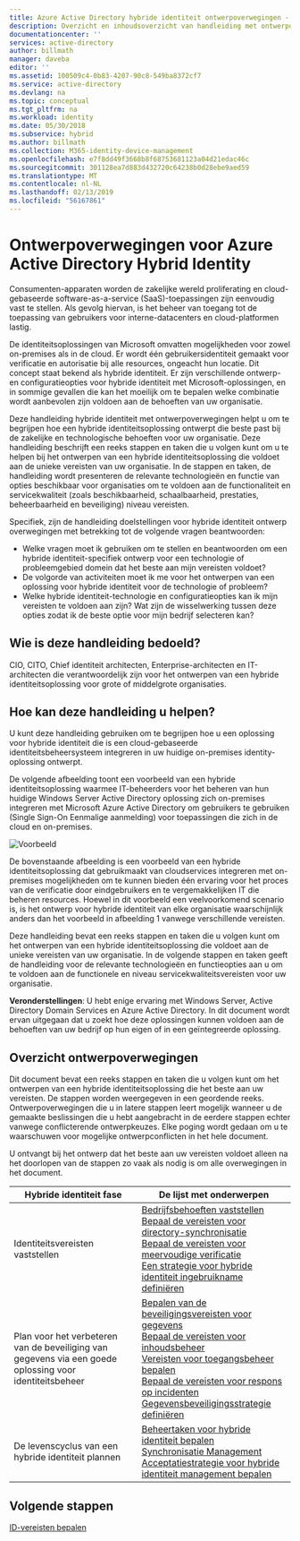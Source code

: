 ```yaml
---
title: Azure Active Directory hybride identiteit ontwerpoverwegingen - overzicht | Microsoft Docs
description: Overzicht en inhoudsoverzicht van handleiding met ontwerpoverwegingen voor hybride identiteit
documentationcenter: ''
services: active-directory
author: billmath
manager: daveba
editor: ''
ms.assetid: 100509c4-0b83-4207-90c8-549ba8372cf7
ms.service: active-directory
ms.devlang: na
ms.topic: conceptual
ms.tgt_pltfrm: na
ms.workload: identity
ms.date: 05/30/2018
ms.subservice: hybrid
ms.author: billmath
ms.collection: M365-identity-device-management
ms.openlocfilehash: e7f8dd49f3668b8f68753681123a04d21edac46c
ms.sourcegitcommit: 301128ea7d883d432720c64238b0d28ebe9aed59
ms.translationtype: MT
ms.contentlocale: nl-NL
ms.lasthandoff: 02/13/2019
ms.locfileid: "56167861"
---
```

# <a name="azure-active-directory-hybrid-identity-design-considerations"></a>Ontwerpoverwegingen voor Azure Active Directory Hybrid Identity
Consumenten-apparaten worden de zakelijke wereld proliferating en cloud-gebaseerde software-as-a-service (SaaS)-toepassingen zijn eenvoudig vast te stellen. Als gevolg hiervan, is het beheer van toegang tot de toepassing van gebruikers voor interne-datacenters en cloud-platformen lastig.  

De identiteitsoplossingen van Microsoft omvatten mogelijkheden voor zowel on-premises als in de cloud. Er wordt één gebruikersidentiteit gemaakt voor verificatie en autorisatie bij alle resources, ongeacht hun locatie. Dit concept staat bekend als hybride identiteit. Er zijn verschillende ontwerp- en configuratieopties voor hybride identiteit met Microsoft-oplossingen, en in sommige gevallen die kan het moeilijk om te bepalen welke combinatie wordt aanbevolen zijn voldoen aan de behoeften van uw organisatie. 

Deze handleiding hybride identiteit met ontwerpoverwegingen helpt u om te begrijpen hoe een hybride identiteitsoplossing ontwerpt die beste past bij de zakelijke en technologische behoeften voor uw organisatie.  Deze handleiding beschrijft een reeks stappen en taken die u volgen kunt om u te helpen bij het ontwerpen van een hybride identiteitsoplossing die voldoet aan de unieke vereisten van uw organisatie. In de stappen en taken, de handleiding wordt presenteren de relevante technologieën en functie van opties beschikbaar voor organisaties om te voldoen aan de functionaliteit en servicekwaliteit (zoals beschikbaarheid, schaalbaarheid, prestaties, beheerbaarheid en beveiliging) niveau vereisten. 

Specifiek, zijn de handleiding doelstellingen voor hybride identiteit ontwerp overwegingen met betrekking tot de volgende vragen beantwoorden: 

* Welke vragen moet ik gebruiken om te stellen en beantwoorden om een hybride identiteit-specifiek ontwerp voor een technologie of probleemgebied domein dat het beste aan mijn vereisten voldoet?
* De volgorde van activiteiten moet ik me voor het ontwerpen van een oplossing voor hybride identiteit voor de technologie of probleem? 
* Welke hybride identiteit-technologie en configuratieopties kan ik mijn vereisten te voldoen aan zijn? Wat zijn de wisselwerking tussen deze opties zodat ik de beste optie voor mijn bedrijf selecteren kan?

## <a name="who-is-this-guide-intended-for"></a>Wie is deze handleiding bedoeld?
 CIO, CITO, Chief identiteit architecten, Enterprise-architecten en IT-architecten die verantwoordelijk zijn voor het ontwerpen van een hybride identiteitsoplossing voor grote of middelgrote organisaties.

## <a name="how-can-this-guide-help-you"></a>Hoe kan deze handleiding u helpen?
U kunt deze handleiding gebruiken om te begrijpen hoe u een oplossing voor hybride identiteit die is een cloud-gebaseerde identiteitsbeheersysteem integreren in uw huidige on-premises identity-oplossing ontwerpt. 

De volgende afbeelding toont een voorbeeld van een hybride identiteitsoplossing waarmee IT-beheerders voor het beheren van hun huidige Windows Server Active Directory oplossing zich on-premises integreren met Microsoft Azure Active Directory om gebruikers te gebruiken (Single Sign-On Eenmalige aanmelding) voor toepassingen die zich in de cloud en on-premises.

![Voorbeeld](media/plan-hybrid-identity-design-considerations/hybridID-example.png)

De bovenstaande afbeelding is een voorbeeld van een hybride identiteitsoplossing dat gebruikmaakt van cloudservices integreren met on-premises mogelijkheden om te kunnen bieden één ervaring voor het proces van de verificatie door eindgebruikers en te vergemakkelijken IT die beheren resources. Hoewel in dit voorbeeld een veelvoorkomend scenario is, is het ontwerp voor hybride identiteit van elke organisatie waarschijnlijk anders dan het voorbeeld in afbeelding 1 vanwege verschillende vereisten. 

Deze handleiding bevat een reeks stappen en taken die u volgen kunt om het ontwerpen van een hybride identiteitsoplossing die voldoet aan de unieke vereisten van uw organisatie. In de volgende stappen en taken geeft de handleiding voor de relevante technologieën en functieopties aan u om te voldoen aan de functionele en niveau servicekwaliteitsvereisten voor uw organisatie.

**Veronderstellingen**: U hebt enige ervaring met Windows Server, Active Directory Domain Services en Azure Active Directory. In dit document wordt ervan uitgegaan dat u zoekt hoe deze oplossingen kunnen voldoen aan de behoeften van uw bedrijf op hun eigen of in een geïntegreerde oplossing.

## <a name="design-considerations-overview"></a>Overzicht ontwerpoverwegingen
Dit document bevat een reeks stappen en taken die u volgen kunt om het ontwerpen van een hybride identiteitsoplossing die het beste aan uw vereisten. De stappen worden weergegeven in een geordende reeks. Ontwerpoverwegingen die u in latere stappen leert mogelijk wanneer u de gemaakte beslissingen die u hebt aangebracht in de eerdere stappen echter vanwege conflicterende ontwerpkeuzes. Elke poging wordt gedaan om u te waarschuwen voor mogelijke ontwerpconflicten in het hele document. 

U ontvangt bij het ontwerp dat het beste aan uw vereisten voldoet alleen na het doorlopen van de stappen zo vaak als nodig is om alle overwegingen in het document. 

| Hybride identiteit fase | De lijst met onderwerpen |
| --- | --- |
| Identiteitsvereisten vaststellen |[Bedrijfsbehoeften vaststellen](plan-hybrid-identity-design-considerations-business-needs.md)<br> [Bepaal de vereisten voor directory-synchronisatie](plan-hybrid-identity-design-considerations-directory-sync-requirements.md)<br> [Bepaal de vereisten voor meervoudige verificatie](plan-hybrid-identity-design-considerations-multifactor-auth-requirements.md)<br> [Een strategie voor hybride identiteit ingebruikname definiëren](plan-hybrid-identity-design-considerations-identity-adoption-strategy.md) |
| Plan voor het verbeteren van de beveiliging van gegevens via een goede oplossing voor identiteitsbeheer |[Bepalen van de beveiligingsvereisten voor gegevens](plan-hybrid-identity-design-considerations-dataprotection-requirements.md) <br> [Bepaal de vereisten voor inhoudsbeheer](plan-hybrid-identity-design-considerations-contentmgt-requirements.md)<br> [Vereisten voor toegangsbeheer bepalen](plan-hybrid-identity-design-considerations-accesscontrol-requirements.md)<br> [Bepaal de vereisten voor respons op incidenten](plan-hybrid-identity-design-considerations-incident-response-requirements.md) <br> [Gegevensbeveiligingsstrategie definiëren](plan-hybrid-identity-design-considerations-data-protection-strategy.md) |
| De levenscyclus van een hybride identiteit plannen |[Beheertaken voor hybride identiteit bepalen](plan-hybrid-identity-design-considerations-hybrid-id-management-tasks.md) <br> [Synchronisatie Management](plan-hybrid-identity-design-considerations-hybrid-id-management-tasks.md)<br> [Acceptatiestrategie voor hybride identiteit management bepalen](plan-hybrid-identity-design-considerations-lifecycle-adoption-strategy.md) |

## <a name="next-steps"></a>Volgende stappen
[ID-vereisten bepalen](plan-hybrid-identity-design-considerations-business-needs.md)

